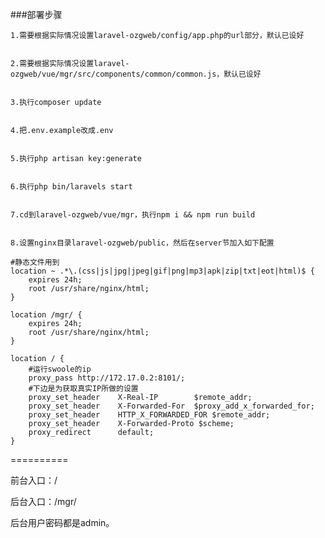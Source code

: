 ###部署步骤

	1.需要根据实际情况设置laravel-ozgweb/config/app.php的url部分，默认已设好


    2.需要根据实际情况设置laravel-ozgweb/vue/mgr/src/components/common/common.js，默认已设好

	
	3.执行composer update


    4.把.env.example改成.env


    5.执行php artisan key:generate


    6.执行php bin/laravels start


    7.cd到laravel-ozgweb/vue/mgr，执行npm i && npm run build
	
	
	8.设置nginx目录laravel-ozgweb/public，然后在server节加入如下配置
    
	#静态文件用到
    location ~ .*\.(css|js|jpg|jpeg|gif|png|mp3|apk|zip|txt|eot|html)$ {
        expires 24h;
        root /usr/share/nginx/html;
    }

    location /mgr/ {
        expires 24h;
        root /usr/share/nginx/html;
    }

    location / {
        #运行swoole的ip
        proxy_pass http://172.17.0.2:8101/;
        #下边是为获取真实IP所做的设置
        proxy_set_header    X-Real-IP        $remote_addr;
        proxy_set_header    X-Forwarded-For  $proxy_add_x_forwarded_for;
        proxy_set_header    HTTP_X_FORWARDED_FOR $remote_addr;
        proxy_set_header    X-Forwarded-Proto $scheme;
        proxy_redirect      default;
    }
	
	
	
==========

前台入口：/

后台入口：/mgr/


后台用户密码都是admin。
